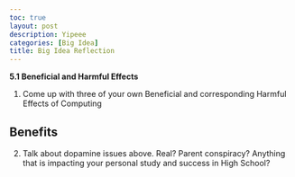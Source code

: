 ```yaml
---
toc: true
layout: post
description: Yipeee
categories: [Big Idea]
title: Big Idea Reflection 
---
```


**5.1 Beneficial and Harmful Effects**
1. Come up with three of your own Beneficial and corresponding Harmful Effects of Computing

Benefits 
- 

2. Talk about dopamine issues above. Real? Parent conspiracy? Anything that is impacting your personal study and success in High School?